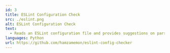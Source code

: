 ```yaml
---
id: 3
title: ESLint Configuration Check
src: ./eslint.png
alt: ESLint Configuration Check
text:
  - Reads an ESLint configuration file and provides suggestions on parser options, environments and plugins, displays outdated or redundant rules and optional parameters, resulting in a cleaner configuration file (WIP)
languages: Python
url: https://github.com/hamzamemon/eslint-config-checker
---
```


